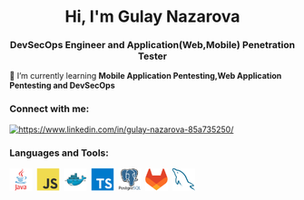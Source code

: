 <h1 align="center">Hi, I'm Gulay Nazarova</h1>
<h3 align="center">DevSecOps Engineer and Application(Web,Mobile) Penetration Tester</h3>

   🌱 I’m currently learning **Mobile Application Pentesting,Web Application Pentesting and DevSecOps**


<h3 align="left">Connect with me:</h3>
<p align="left">
<a href="https://www.linkedin.com/in/gulay-nazarova-85a735250/" target="blank"><img align="center" src="https://raw.githubusercontent.com/rahuldkjain/github-profile-readme-generator/master/src/images/icons/Social/linked-in-alt.svg" alt="https://www.linkedin.com/in/gulay-nazarova-85a735250/" height="30" width="40" /></a>
</p>

<h3 align="left">Languages and Tools:</h3>

<div>
  <img src="https://github.com/devicons/devicon/blob/master/icons/java/java-original-wordmark.svg" title="Java" alt="Java" width="40" height="40"/>&nbsp;
  <img src="https://github.com/devicons/devicon/blob/master/icons/javascript/javascript-original.svg" title="JavaScript" alt="JavaScript" width="40" height="40"/>&nbsp;
  <img src="https://github.com/devicons/devicon/blob/master/icons/docker/docker-original.svg" title="Docker" alt="Docker" width="40" height="40"/>&nbsp;
   <img src="https://github.com/devicons/devicon/blob/master/icons/typescript/typescript-original.svg" title="Typescript" alt="Typescript" width="40" height="40"/>&nbsp;
    <img src="https://github.com/devicons/devicon/blob/master/icons/postgresql/postgresql-original-wordmark.svg" title="Postgresql" alt="Postgresql" width="40" height="40"/>&nbsp;
    <img src="https://github.com/devicons/devicon/blob/master/icons/gitlab/gitlab-original.svg" title="Gitlab" alt="Gitlab" width="40" height="40"/>&nbsp;
   <img src="https://github.com/devicons/devicon/blob/master/icons/mysql/mysql-original.svg" title="MYSQl" alt="MYSQl" width="40" height="40"/>&nbsp;
 

</div>

